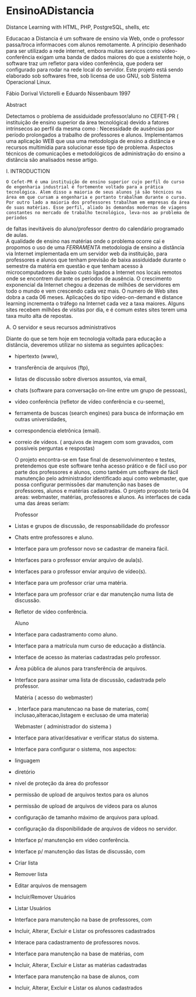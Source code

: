 # EnsinoADistancia
 Distance Learning with HTML, PHP, PostgreSQL, shells, etc

Educacao a Distancia é um software de ensino via Web, onde o professor passa/troca informacoes com alunos remotamente. A principio desenhado para ser utilizado a rede internet, embora muitas servicos como vídeo-conferência exigam uma  banda de dados maiores do que a existente hoje, o software traz um refletor para vídeo conferência, que podera ser configurado para rodar na rede local do servidor. Este projeto está sendo elaborado sob softwares free, sob licensa de uso GNU, sob Sistema Operacional Linux.


Fábio Dorival Victorelli  e Eduardo Nissenbaum
1997

   Abstract    
   
   Detectamos o problema de assiduidade professor/aluno no CEFET-PR ( instituição de ensino superior da área tecnológica) devido a fatores intrinsecos ao perfil da mesma como : Necessidade de ausências por período 
prolongados a trabalho de professores e alunos.
	Implementamos uma aplicação WEB que usa uma metodologia de ensino a distância e recursos multimídia para solucionar esse tipo de problema. 
Aspectos técnicos de comunicações e metodológicos de administração do ensino a distância são analisados nesse artigo.


I. INTRODUCTION

    O Cefet-PR é uma instituição de ensino superior cujo perfil do curso de engenharia industrial é fortemente voltado para a prática tecnológica. Alem disso a maioria de seus alunos já são técnicos na área em que cursam a engenharia e portanto trabalham durante o curso.
    Por outro lado a maioria dos professores trabalham em empresas da área de suas matérias. Esse perfil, aliado às demandas modernas de viagens constantes no mercado de trabalho tecnológico, leva-nos ao problema de períodos
de faltas inevitáveis do aluno/professor dentro do calendário programado de  aulas.  
   A qualidade de ensino nas matérias onde o problema ocorre cai e propomos o uso de uma _FERRAMENTA_ metodologia de ensino a distância via Internet implementada em um servidor web da instituição, para professores e alunos que tenham previsão de baixa assiduidade durante o semestre da matéria em questão e que tenham acesso à microcomputadores de baixo custo ligados a Internet nos locais remotos onde se encontrem durante os períodos de ausência.
   O crescimento exponencial da Internet chegou a dezenas de milhões de servidores em todo o mundo e vem crescendo cada vez mais. O numero de Web sites dobra a cada 06 meses. Aplicações do tipo video-on-demand e distance learning incrementa o tráfego na Internet cada vez a taxa maiores.  Alguns sites recebem milhões de visitas por dia, e é comum estes sites terem uma taxa muito alta de repostas.


A. O servidor  e seus recursos administrativos

 Diante do que se tem hoje em tecnologia voltada para educação a distância, deveremos utilizar no sistema as seguintes aplicações:
* hipertexto (www),
*  transferência de arquivos (ftp),
* listas de discussão sobre diversos assuntos, via email,
* chats (software para conversação on-line entre um grupo de pessoas),
* vídeo conferência (refletor de vídeo conferência e cu-seeme),
* ferramenta de buscas (search engines) para busca de informação em outras universidades,
* correspondencia eletrônica (email).
* correio de vídeos. ( arquivos de imagem com  som gravados, com possíveis perguntas e respostas)   

    O projeto encontra-se em fase final de desenvolvimenteo e testes,  pretendemos que este software tenha acesso prático e de fácil uso por parte dos professores e alunos, como também um software de fácil manutenção pelo administrador identificado aqui como webmaster, que possa configurar permissões dar manutenção nas bases de professores, alunos e matérias cadastradas.
    O projeto proposto teria 04 areas: webmaster, matérias, professores e alunos. As interfaces de cada uma das áreas seriam:

    Professor
* Listas e grupos de discussão, de responsabilidade do professor
* Chats entre professores e aluno.
* Interface para um professor novo se cadastrar de maneira fácil.
* Interfaces para o professor enviar arquivo de aula(s).
* Interfaces para o professor enviar arquivo de vídeo(s).
* Interface para um professor criar uma matéria.
* Interface para um professor criar e dar manutenção numa lista de discussão.
* Refletor de vídeo conferência.


    Aluno
* Interface para cadastramento como aluno.
* Interface para a matrícula num curso de educação a distância.
* Interface de acesso às materias cadastradas pelo professor.
* Área pública de alunos para transferência de arquivos.
* Interface para assinar uma lista de discussão, cadastrada pelo professor.

    Matéria ( acesso do webmaster)
* . Interface para manutencao na base de materias, com( inclusao,alteracao,listagem e exclusao de uma materia)

    Webmaster ( administrador do sistema )
* Interface para ativar/desativar e verificar status do sistema.
* Interface para configurar o sistema, nos aspectos:
* linguagem
* diretório
* nivel de proteção da área do professor
* permissão de upload de arquivos textos para os alunos
* permissão de upload de arquivos de vídeos para os alunos
* configuração de tamanho máximo de arquivos para upload.
* configuração da disponibilidade de arquivos de vídeos no servidor.
* Interface p/ manutenção em vídeo conferência.
* Interface p/ manutenção das listas de discussão, com
* Criar lista
* Remover lista
* Editar arquivos de mensagem
* Incluir/Remover Usuários
* Listar Usuários                      
* Interface para manutenção na base de professores, com
* Incluir, Alterar, Excluir e Listar os professores cadastrados
* Interace para cadastramento de professores novos.
* Interface para manutenção na base de matérias, com
* Incluir, Alterar, Excluir e Listar as matérias cadastradas
* Interface para manutenção na base de alunos, com
* Incluir, Alterar, Excluir e Listar os alunos cadastrados


  
    
